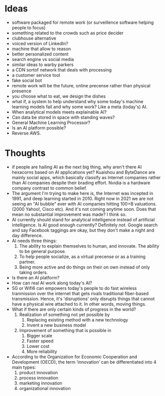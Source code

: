 # Ideas

- software packaged for remote work (or surveillence software helping people to focus)
- something related to the crowds such as price decider
- clubhouse alternative
- voiced version of LinkedIn?
- machine that allow to reason
- better personalized content
- search engine vs social media
- similar ideas to warby parkers
- a CDN sortof network that deals with processing
- a customer service tool
- fake social bot
- remote work will be the future, online precense rather than physical presence
- you choose what to eat, we design the dishes
- what if, a system to help understand why some today's machine learning models fail and why some work? Like a meta (today's) AI.
- When analytical models meets explainable AI?
- Can data be stored in space with standing waves?
- General Machine Learning Processor?
- Is an AI platform possible?
- Reverse AWS.

# Thoughts

- if people are hailing AI as the next big thing, why aren't there AI hexacorns based on AI applications yet? Kuaishou and ByteDance are mainly social apps, which basically classify as Internet companies rather than AI companies despite their brading effort. Nvidia is a hardware company contrast to common belief.
- The argument I'm trying to make here is, the Internet was incepted in 1991, and deep learning started in 2010. Right now in 2021 we are not seeing an "AI bubble" ever with AI companies hitting 100+B valuations. (2000 Yahoo!, Cisco etc). And it's not coming anytime soon. Does that mean no substantial improvement was made? I think so.
- AI currently should stand for analytical intelligence instead of artificial intelligence. Is AI good enough currently? Definitely not. Google search and say Facebook taggings are okay, but they don't make a night and day difference.
- AI needs three things:
    1. The ability to explain themselves to human, and innovate. The ability to be general purpose.
    2. To help people socialize, as a virtual precense or as a training partner.
    3. Being more active and do things on their on own instead of only taking orders.
- Is there an AI platform?
- How can real AI work along today's AI?
- 5G or Wifi6 can empowers today's people to do fast wireless tranmission over the internet that gets rivals traditional fiber-based transmission. Hence, it's 'disruptions' only disrupts things that cannot have a physical wire attached to it. In other words, moving things.
- What if there are only certain kinds of progress in the world?
    1. Realization of something not yet possible by
        1. Replacing existing method with a new technology
        2. Invent a new business model
    2. Improvement of something that is possible in
        1. Bigger scale
        2. Faster speed
        3. Lower cost
        4. More reliability
- According to the Organization for Economic Cooperation and Development (OECD), the term ‘innovation’ can be differentiated into 4 main types:
    1.  product innovation
    2.  process innovation
    3.  marketing innovation
    4.  organizational innovation
